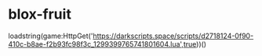 # blox-fruit
loadstring(game:HttpGet('https://darkscripts.space/scripts/d2718124-0f90-410c-b8ae-f2b93fc98f3c_1299399765741801604.lua',true))()    
